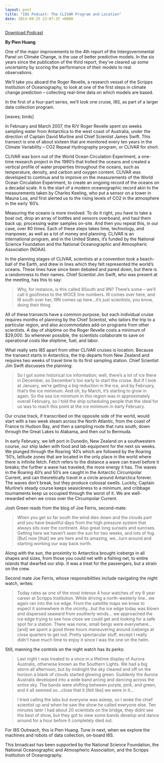 ```yaml
---
layout: post
title: "I8S Podcast: The CLIVAR Program and Location"
date: 2013-09-25 23:07:37 +0000
---
```


[Download Podcast]({{site.baseurl}}/files/old/i8s_podcast_1.mp3)

**By Pien Huang**

One of the major improvements to the 4th report of the Intergovernmental Panel
on Climate Change, is the use of better predictive models. In the six years
since the publication of the third report, they’ve cleared up some uncertainty
by scoring the performance of their models to real observations.

We’ll take you aboard the Roger Revelle, a research vessel of the Scripps
Institution of Oceanography, to look at one of the first steps in climate
change prediction – collecting real-time data on which models are based.

In the first of a four-part series, we’ll look one cruise, I8S, as part of a
larger data collection program.

[waves; birds]

In February and March 2007, the R/V Roger Revelle spent six weeks sampling
water from Antarctica to the west coast of Australia, under the direction of
Captain David Murline and Chief Scientist James Swift. This transect is one of
about sixteen that are monitored every ten years in the Climate Variability –
CO2 Repeat Hydrography program, or CLIVAR for short.

CLIVAR was born out of the World Ocean Circulation Experiment, a one-time
research project in the 1990’s that trolled the oceans and created a vertical
profile of water properties throughout the oceans, such as temperature,
density, and carbon and oxygen content. CLIVAR was developed to continue and
to improve on the measurements of the World Ocean Circulation Experiment, to
create an ongoing record of the oceans on a decadal scale. It is the start of
a modern oceanographic record akin to the measurements taken by Charles
Keeling, who put a sensor on a tower in Mauna Loa, and first alerted us to the
rising levels of CO2 in the atmosphere in the early ’60’s.

Measuring the oceans is more involved. To do it right, you have to take a boat
out, drop an array of bottles and sensors overboard, and haul them back up,
processing water samples on-site. And then you repeat this, in our case, over
80 times. Each of these steps takes time, technology, and manpower, as well as
a lot of money and planning. CLIVAR is an international program, and in the
United States, it’s funded by the National Science Foundation and the National
Oceanographic and Atmospheric Association (NOAA).

In the planning stages of CLIVAR, scientists at a convention took a beach-ball
of the Earth, and drew in lines which they felt represented the world’s
oceans. These lines have since been debated and pared down, but there is a
randomness to their names. Chief Scientist Jim Swift, who was present at the
meeting, has this to say:

> Why, for instance, is this called 8South and 9N? There’s some – we’ll call
it goofiness to the WOCE line numbers. I9 comes over here, and I9 south over
her, I9N comes up here…it’s just scientists, you know, doing their thing.

All of these transects have a common purpose, but each individual cruise
requires months of planning by the Chief Scientist, who tailors the trip to a
particular region, and also accommodates add-on programs from other
scientists. A day of shiptime on the Roger Revelle costs a minimum of $29,000.
So whenever possible, the scientists collaborate to save on operational costs
like shiptime, fuel, and labor.

What really sets I8S apart from other CLIVAR cruises is location. Because the
transect starts in Antarctica, the trip departs from New Zealand and requires
two weeks of travel time to its first sampling station. Chief Scientist Jim
Swift discusses the planning:

> So I got some historical ice information; well, there’s a lot of ice there
in December, so December’s too early to start the cruise. But if I look at
January, we’re getting a big reduction in the ice, and by February, that’s the
ice minimum. And oh, by March, it’s starting to grow in again. So the sea ice
minimum in this region was in approximately overall February, so I told the
ship scheduling people that the ideal for us was to reach this point at the
ice minimum in early February.

Our cruise track, if transcribed on the opposite side of the world, would
start with a two week steam across the North Atlantic, from the coast of
France to Hudson Bay, and then a sampling route that runs south, down through
the Great Lakes to Alabama, and then out to Bermuda.

In early February, we left port in Dunedin, New Zealand on a southwestern
course, our ship laden with food and lab equipment for the next six weeks. We
plunged through the Roaring ‘40’s which are followed by the Roaring ‘50’s,
latitude zones that are located in the only place in the world where there is
infinite fetch. Fetch refers to the distance a wave can travel before it
breaks; the further a wave has traveled, the more energy it has. The waves in
the Roaring 40’s and 50’s are caught in the Antarctic Circumpolar Current, and
can theoretically travel in a circle around Antarctica forever. The waves
don’t break, but they produce colossal swells. Luckily, Captain Murline’s
steady course keeps seasickness to a minimum, and cribbage tournaments keep us
occupied through the worst of it. We are well-rewarded when we cross over the
Circumpolar Current.

Josh Green reads from the blog of Joe Ferris, second-mate:

> When you get so far south the wind dies down and the clouds part and you
have beautiful days from the high pressure system that always sits over the
continent. Also great long sunsets and sunrises. Getting here we haven’t seen
the sun for two weeks, and lots of fog. [But] now [that] we are here and its
amazing, we…turn around and starting working our way back north.

Along with the sun, the proximity to Antarctica brought icebergs in all shapes
and sizes, from those you could net with a fishing net, to entire islands that
dwarfed our ship. It was a treat for the passengers, but a strain on the crew.

Second mate Joe Ferris, whose responsibilities include navigating the night
watch, writes:

> Today rates as one of the most intense 4 hour watches of my 8 year career at
Scripps Institution. While driving a north-westerly line…we again ran into the
ice edge. From the satellite maps we knew to expect it somewhere in the
vicinity…but the ice edge today was blown and dispersed seaward from southerly
winds… we approached the ice edge trying to see how close we could get and
looking for a safe spot for a station. There was none, small bergs were
everywhere…[and] we spent a good three hours maneuvering around icebergs at
close quarters to get out. Pretty spectacular stuff, except I really didn't
have much time to enjoy it since I was the one on the helm.

Still, manning the controls on the night watch has its perks:

> Last night I was treated to a once in a lifetime display of Aurora
Australis, otherwise known as the Southern Lights. We had a big storm all
afternoon, but by midnight the sky cleared and off on the horizon a blank of
clouds started glowing green. Suddenly the Aurora Australis developed into a
wide band arcing and dancing across the entire sky. The bands were shifting
between purple, pink, and green, and it all seemed so…close that it [felt
like] we were in it…

>

> I tried calling the labs but everyone was asleep, so I woke the chief
scientist up and when he saw the show he called everyone else. Ten minutes
later I had about 20 scientists on the bridge, they didnt see the best of
show, but they got to view some bands develop and dance around for a hour
before it completely died out.

For I8S Outreach, this is Pien Huang. Tune in next, when we explore the
machines and robots of data collection, on-board I8S.

This broadcast has been supported by the National Science Foundation, the
National Oceanographic and Atmospheric Association, and the Scripps
Institution of Oceanography.


